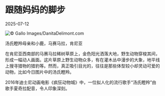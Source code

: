 # 跟随妈妈的脚步

2025-07-12

![](https://cn.bing.com/th?id=OHR.ThomsonGazelle_ZH-CN0413171014_UHD.jpg "© Gallo Images/DanitaDelimont.com")

汤氏瞪羚母亲和小鹿，马赛马拉，肯尼亚

在肯尼亚西南部的马赛马拉稀树草原上，金色阳光洒落大地，野生动物穿梭其间，形成一幅动人画面。这片草原上野生动物众多，有在灌木丛中漫步的大象，地平线上搜寻猎物的猎豹等。然而，真正吸引目光的，往往是那些体型较小却灵动可爱的动物，比如今日图片中的汤氏瞪羚。

2016年迪士尼动画电影《疯狂动物城》中，一位拟人化的流行歌手“汤氏瞪羚”由歌手夏奇拉配音，令人印象深刻。

